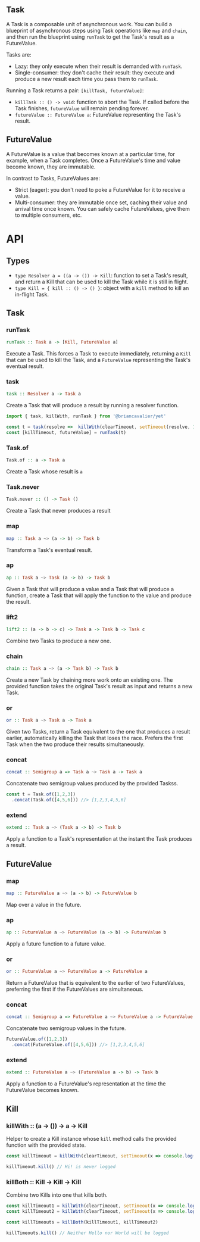 ## Task

A Task is a composable unit of asynchronous work.  You can build a blueprint of asynchronous steps using Task operations like `map` and `chain`, and then run the blueprint using `runTask` to get the Task's result as a FutureValue.

Tasks are:

- Lazy: they only execute when their result is demanded with `runTask`.
- Single-consumer: they don't cache their result: they execute and produce a new result each time you pass them to `runTask`.

Running a Task returns a pair: `[killTask, futureValue]`:

- `killTask :: () -> void`: function to abort the Task.  If called before the Task finishes, `futureValue` will remain pending forever.
- `futureValue :: FutureValue a`: FutureValue representing the Task's result.

## FutureValue

A FutureValue is a value that becomes known at a particular time, for example, when a Task completes.  Once a FutureValue's time and value become known, they are immutable.

In contrast to Tasks, FutureValues are:

- Strict (eager): you don't need to poke a FutureValue for it to receive a value.
- Multi-consumer: they are immutable once set, caching their value and arrival time once known.  You can safely cache FutureValues, give them to multiple consumers, etc.

# API

## Types

- `type Resolver a = ((a -> ()) -> Kill`: function to set a Task's result, and return a Kill that can be used to kill the Task while it is still in flight.
- `type Kill = { kill :: () -> () }`: object with a `kill` method to kill an in-flight Task.

## Task

### runTask

```hs
runTask :: Task a -> [Kill, FutureValue a]
```

Execute a Task.  This forces a Task to execute immediately, returning a `Kill` that can be used to kill the Task, and a `FutureValue` representing the Task's eventual result.

### task
 
```hs
task :: Resolver a -> Task a
```

Create a Task that will produce a result by running a resolver function.

```js
import { task, killWith, runTask } from '@briancavalier/yet'

const t = task(resolve =>  killWith(clearTimeout, setTimeout(resolve, 1000, 'hello world')))
const [killTimeout, futureValue] = runTask(t)
```

### Task.of

```hs
Task.of :: a -> Task a
```

Create a Task whose result is `a`

### Task.never

```hs
Task.never :: () -> Task ()
```

Create a Task that never produces a result

### map

```hs
map :: Task a ~> (a -> b) -> Task b
```

Transform a Task's eventual result.

### ap

```hs
ap :: Task a ~> Task (a -> b) -> Task b
```

Given a Task that will produce a value and a Task that will produce a function, create a Task that will apply the function to the value and produce the result.

### lift2

```hs
lift2 :: (a -> b -> c) -> Task a -> Task b -> Task c
```

Combine two Tasks to produce a new one.

### chain

```hs
chain :: Task a ~> (a -> Task b) -> Task b
```

Create a new Task by chaining more work onto an existing one.  The provided function takes the original Task's result as input and returns a new Task.

### or

```hs
or :: Task a ~> Task a -> Task a
```

Given two Tasks, return a Task equivalent to the one that produces a result earlier, automatically killing the Task that loses the race.  Prefers the first Task when the two produce their results simultaneously.

### concat

```hs
concat :: Semigroup a => Task a ~> Task a -> Task a
```

Concatenate two semigroup values produced by the provided Taskss.

```js
const t = Task.of([1,2,3])
  .concat(Task.of([4,5,6])) //> [1,2,3,4,5,6]
```

### extend

```hs
extend :: Task a ~> (Task a -> b) -> Task b
```

Apply a function to a Task's representation at the instant the Task produces a result.

## FutureValue

### map

```hs
map :: FutureValue a ~> (a -> b) -> FutureValue b
```

Map over a value in the future.

### ap

```hs
ap :: FutureValue a ~> FutureValue (a -> b) -> FutureValue b
```

Apply a future function to a future value.

### or

```hs
or :: FutureValue a ~> FutureValue a -> FutureValue a
```

Return a FutureValue that is equivalent to the earlier of two FutureValues, preferring the first if the FutureValues are simultaneous.

### concat

```hs
concat :: Semigroup a => FutureValue a ~> FutureValue a -> FutureValue a
```

Concatenate two semigroup values in the future.

```js
FutureValue.of([1,2,3])
  .concat(FutureValue.of([4,5,6])) //> [1,2,3,4,5,6]
```

### extend

```hs
extend :: FutureValue a ~> (FutureValue a -> b) -> Task b
```

Apply a function to a FutureValue's representation at the time the FutureValue becomes known.

## Kill

### killWith :: (a -> ()) -> a -> Kill

Helper to create a Kill instance whose `kill` method calls the provided function with the provided state.

```js
const killTimeout = killWith(clearTimeout, setTimeout(x => console.log(x), 1000, 'Hi!'))

killTimeout.kill() // Hi! is never logged
```

### killBoth :: Kill -> Kill -> Kill

Combine two Kills into one that kills both.

```js
const killTimeout1 = killWith(clearTimeout, setTimeout(x => console.log(x), 1000, 'Hello'))
const killTimeout2 = killWith(clearTimeout, setTimeout(x => console.log(x), 2000, 'World'))

const killTimeouts = killBoth(killTimeout1, killTimeout2)

killTimeouts.kill() // Neither Hello nor World will be logged
```
